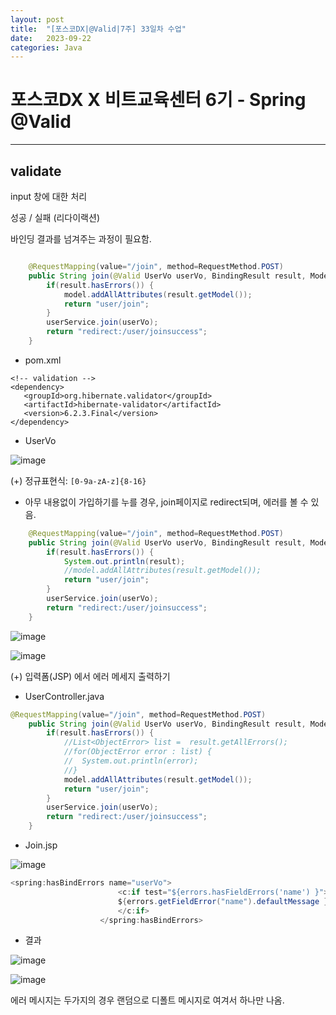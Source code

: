 ```yaml
---
layout: post
title:  "[포스코DX|@Valid|7주] 33일차 수업"
date:   2023-09-22
categories: Java
---
```


# 포스코DX X 비트교육센터 6기 - Spring @Valid

---

## validate

input 창에 대한 처리


성공  / 실패 (리다이랙션)

바인딩 결과를 넘겨주는 과정이 필요함.

```java

	@RequestMapping(value="/join", method=RequestMethod.POST)
	public String join(@Valid UserVo userVo, BindingResult result, Model model) {
		if(result.hasErrors()) {
			model.addAllAttributes(result.getModel());
			return "user/join";
		}
		userService.join(userVo);
		return "redirect:/user/joinsuccess";
	}
```


- pom.xml

```
<!-- validation -->
<dependency>
   <groupId>org.hibernate.validator</groupId>
   <artifactId>hibernate-validator</artifactId>
   <version>6.2.3.Final</version>
</dependency>
```

- UserVo

![image](https://github.com/talkingOrange/talkingOrange.github.io/assets/88815795/bad9ccdc-aab0-4c19-98b8-65a61f6c125d)


(+) 정규표현식: `[0-9a-zA-z]{8-16}`

- 아무 내용없이 가입하기를 누를 경우, join페이지로 redirect되며, 에러를 볼 수 있음. 

```java
	@RequestMapping(value="/join", method=RequestMethod.POST)
	public String join(@Valid UserVo userVo, BindingResult result, Model model) {
		if(result.hasErrors()) {
			System.out.println(result);
			//model.addAllAttributes(result.getModel());
			return "user/join";
		}
		userService.join(userVo);
		return "redirect:/user/joinsuccess";
	}
```

![image](https://github.com/talkingOrange/talkingOrange.github.io/assets/88815795/6c8f4f16-33fd-4b19-a1c7-2d435855145f)

![image](https://github.com/talkingOrange/talkingOrange.github.io/assets/88815795/ac1ec22c-017c-4b6f-a11b-20e97353af39)


(+) 입력폼(JSP) 에서 에러 메세지 출력하기

- UserController.java

```java
@RequestMapping(value="/join", method=RequestMethod.POST)
	public String join(@Valid UserVo userVo, BindingResult result, Model model) {
		if(result.hasErrors()) {
			//List<ObjectError> list =  result.getAllErrors();
			//for(ObjectError error : list) {
			//	System.out.println(error);
			//}
			model.addAllAttributes(result.getModel());
			return "user/join";
		}
		userService.join(userVo);
		return "redirect:/user/joinsuccess";
	}
```

- Join.jsp

![image](https://github.com/talkingOrange/talkingOrange.github.io/assets/88815795/98921977-d409-4fec-adae-bea1c23ae9d1)


```java
<spring:hasBindErrors name="userVo">
						<c:if test="${errors.hasFieldErrors('name') }">
					 	${errors.getFieldError("name").defaultMessage }
						</c:if>
					</spring:hasBindErrors>
```

- 결과

![image](https://github.com/talkingOrange/talkingOrange.github.io/assets/88815795/a6abebf2-9519-4d29-bad7-2bd13d9da638)

![image](https://github.com/talkingOrange/talkingOrange.github.io/assets/88815795/c8a3bdd1-58d6-431e-8578-394c80b7cd71)

에러 메시지는 두가지의 경우 랜덤으로 디폴트 메시지로 여겨서 하나만 나옴.

